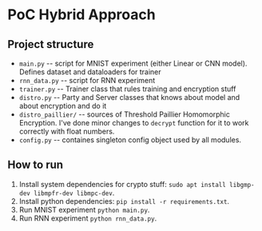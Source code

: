 # PoC Hybrid Approach

## Project structure
* `main.py` -- script for MNIST experiment (either Linear or CNN model). Defines dataset and dataloaders for trainer
* `rnn_data.py` -- script for RNN experiment
* `trainer.py` -- Trainer class that rules training and encryption stuff
* `distro.py` -- Party and Server classes that knows about model and about encryption and do it
* `distro_paillier/` -- sources of Threshold Paillier Homomorphic Encryption.
I've done minor changes to `decrypt` function for it to work correctly with float numbers.
* `config.py` -- containes singleton config object used by all modules.

## How to run
1. Install system dependencies for crypto stuff: `sudo apt install libgmp-dev libmpfr-dev libmpc-dev`.
2. Install python dependencies: `pip install -r requirements.txt`.
3. Run MNIST experiment `python main.py`.
4. Run RNN experiment `python rnn_data.py`.

